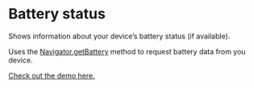 # Battery status

Shows information about your device’s battery status (if available).

Uses the [Navigator.getBattery][mdn] method to request battery data from you device.

[Check out the demo here.][demo]

[mdn]: https://developer.mozilla.org/en-US/docs/Web/API/Navigator/getBattery
[demo]: https://liamnewmarch.github.io/battery/
